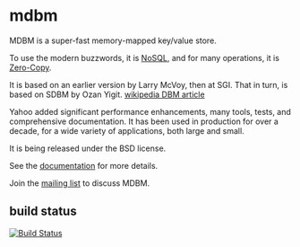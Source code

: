 mdbm
=======

MDBM is a super-fast memory-mapped key/value store.

To use the modern buzzwords, it is [NoSQL](http://en.wikipedia.org/wiki/NoSQL), and for
many operations, it is [Zero-Copy](http://en.wikipedia.org/wiki/Zero-copy).

It is based on an earlier version by Larry McVoy,
then at SGI. That in turn, is based on SDBM by
Ozan Yigit. [wikipedia DBM article](http://en.wikipedia.org/wiki/Dbm)

Yahoo added significant performance enhancements,
many tools, tests, and comprehensive documentation.
It has been used in production for over a decade, 
for a wide variety of applications, both large and small.

It is being released under the BSD license.

See the [documentation](http://yahoo.github.io/mdbm/) for more details.

Join the [mailing list](https://groups.yahoo.com/groups/mdbm-users/) to discuss MDBM.


build status
------------

[![Build Status](https://travis-ci.org/yahoo/mdbm.svg?branch=master)](https://travis-ci.org/yahoo/mdbm)
